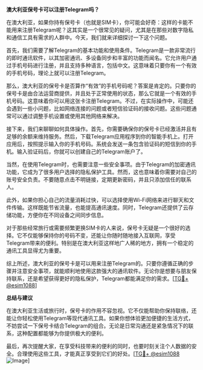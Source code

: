 **澳大利亚保号卡可以注册Telegram吗？**

在澳大利亚，如果你持有保号卡（也就是SIM卡），你可能会好奇：这样的卡能不能用来注册Telegram呢？这其实是一个很常见的疑问，尤其是在那些对数字隐私和通信工具有需求的人群中。今天，我们就来详细探讨一下这个问题。

首先，我们需要了解Telegram的基本功能和使用条件。Telegram是一款非常流行的即时通讯软件，以其加密通讯、多设备同步和丰富的功能而闻名。它允许用户通过手机号码进行注册，并且支持多种语言，包括中文。这意味着只要你有一个有效的手机号码，理论上就可以注册Telegram。

那么，澳大利亚的保号卡是否算作“有效”的手机号码呢？答案是肯定的。只要你的保号卡是由合法运营商提供，并且处于正常使用的状态，那么它就是一个有效的手机号码。这意味着你可以用这张卡注册Telegram。不过，在实际操作中，可能还会遇到一些小问题，比如网络连接的问题或者短信验证码的接收问题。这些问题通常可以通过调整手机设置或使用其他网络来解决。

接下来，我们来聊聊如何具体操作。首先，你需要确保你的保号卡已经激活并且有足够的余额来维持服务。然后，下载Telegram应用程序到你的智能手机上。打开应用后，按照提示输入你的手机号码。系统会发送一条包含验证码的短信到你的手机。输入验证码后，你就可以创建自己的Telegram账户了。

当然，在使用Telegram时，也需要注意一些安全事项。由于Telegram的加密通讯功能，它成为了很多用户选择的隐私保护工具。然而，这也意味着你需要对自己的账号安全负责。不要随意点击不明链接，定期更新密码，并且只添加信任的联系人。

此外，如果你担心自己的流量消耗过快，可以选择使用Wi-Fi网络来进行聊天和文件传输。这样既能节省流量，也能提高通讯速度。同时，Telegram还提供了云存储功能，方便你在不同设备之间同步信息。

对于那些经常旅行或需要频繁更换SIM卡的人来说，保号卡无疑是一个很好的选择。它不仅能够保持你的号码不变，还能让你随时随地接入互联网，享受Telegram带来的便利。特别是在澳大利亚这样地广人稀的地方，拥有一个稳定的通讯工具显得尤为重要。

综上所述，澳大利亚的保号卡是可以用来注册Telegram的。只要你遵循正确的步骤并注意安全事项，就能顺利地使用这款强大的通讯软件。无论你是想要与朋友保持联系，还是希望获得更好的隐私保护，Telegram都能满足你的需求。[[TG💪+ @esim1088](https://t.me/s/esim1088)]

**总结与建议**

在澳大利亚生活或旅行时，保号卡的作用不容忽视。它不仅能帮助你保持联络，还能让你轻松使用Telegram等现代通讯工具。如果你想体验更加便捷的生活方式，不妨尝试一下保号卡结合Telegram的组合。无论是日常沟通还是紧急情况下的联系，这种配置都能够为你提供极大的便利。

最后，再次提醒大家，在享受科技带来的便利的同时，也要时刻关注个人数据的安全。合理使用这些工具，才能真正享受到它们的好处。[[TG💪+ @esim1088](https://t.me/s/esim1088) ![Image](https://i.postimg.cc/4NQfJmqS/Snipaste-2025-05-13-00-14-12.png)]